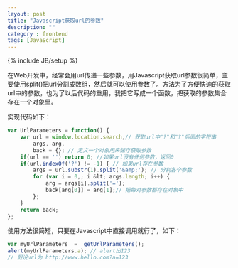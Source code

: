```yaml
---
layout: post
title: "Javascript获取url的参数"
description: ""
category : frontend
tags: [JavaScript]
---
```

{% include JB/setup %}

在Web开发中，经常会用url传递一些参数，用Javascript获取url参数很简单，主要使用split()把url分割成数组，然后就可以使用参数了。方法为了方便快速的获取url中的参数，也为了以后代码的重用，我把它写成一个函数，把获取的参数集合存在一个对象里。

实现代码如下：

``` js
var UrlParameters = function() {
    var url = window.location.search,// 获取url中"?"和"?"后面的字符串
        args, arg,
        back = {}; // 定义一个对象用来储存获取参数
    if(url == '') return 0; //如果url没有任何参数，返回0
    if(url.indexOf('?') != -1) { // 如果url存在参数 
        args = url.substr(1).split('&amp;'); // 分割各个参数
        for (var i = 0,; i &lt; args.length; i++) {
            arg = args[i].split('=');
            back[arg[0]] = arg[1];// 把每对参数都存在对象中
        };
    }
    return back;
};
```

使用方法很简短，只要在Javascript中直接调用就行了，如下：

``` js
var myUrlParameters  =  getUrlParameters();
alert(myUrlParameters.a); // alert出123
// 假设url为 http://www.hello.com?a=123
```

